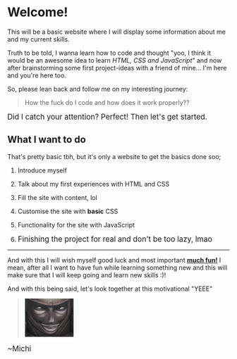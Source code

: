 # Welcome!

This will be a basic website where I will display some information about me and my current skills.

Truth to be told, I wanna learn how to code and thought "yoo, I think it would be an awesome idea to learn *HTML, CSS and JavaScript*" and now after brainstorming some first project-ideas with a friend of mine... I'm here and you're here too. 

So, please lean back and follow me on my interesting journey: 
> How the fuck do I code and how does it work properly?? 


<big> Did I catch your attention? Perfect! Then let's get started. </big>


## What I want to do

That's pretty basic tbh, but it's only a website to get the basics done soo;

1. Introduce myself

2. Talk about my first experiences with HTML and CSS

3. Fill the site with content, lol

4. Customise the site with **basic** CSS

5. Functionality for the site with JavaScript

6. <big> Finishing the project for real and don't be too lazy, lmao </big>
----
And with this I will wish myself good luck and most important <ins>**much fun!**</ins> 
I mean, after all I want to have fun while learning something new and this will make sure that I will keep going and learn new skills :)!  

And with this being said, let's look together at this motivational "YEEE"

>![YEEE](media/YEEEEE.png)

<big>~Michi</big>